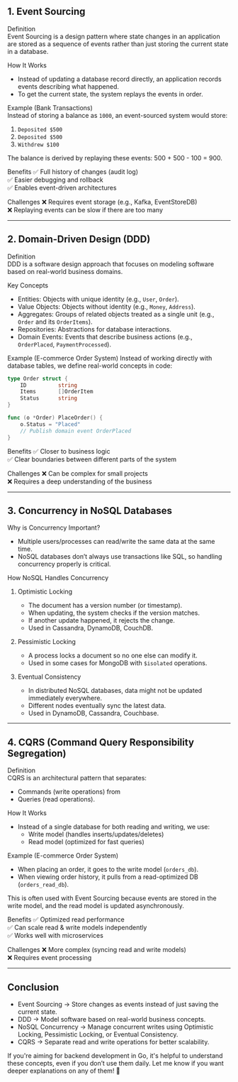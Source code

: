 
## 1. Event Sourcing  
Definition  
Event Sourcing is a design pattern where state changes in an application are stored as a sequence of events rather than just storing the current state in a database.  

How It Works
- Instead of updating a database record directly, an application records events describing what happened.  
- To get the current state, the system replays the events in order.  

Example (Bank Transactions)  
Instead of storing a balance as `1000`, an event-sourced system would store:  
1. `Deposited $500`
2. `Deposited $500`
3. `Withdrew $100`  

The balance is derived by replaying these events: 500 + 500 - 100 = 900.  

Benefits
✅ Full history of changes (audit log)  
✅ Easier debugging and rollback  
✅ Enables event-driven architectures  

Challenges
❌ Requires event storage (e.g., Kafka, EventStoreDB)  
❌ Replaying events can be slow if there are too many  

---

## 2. Domain-Driven Design (DDD)  
Definition  
DDD is a software design approach that focuses on modeling software based on real-world business domains.  

Key Concepts
- Entities: Objects with unique identity (e.g., `User`, `Order`).  
- Value Objects: Objects without identity (e.g., `Money`, `Address`).  
- Aggregates: Groups of related objects treated as a single unit (e.g., `Order` and its `OrderItems`).  
- Repositories: Abstractions for database interactions.  
- Domain Events: Events that describe business actions (e.g., `OrderPlaced`, `PaymentProcessed`).  

Example (E-commerce Order System)
Instead of working directly with database tables, we define real-world concepts in code:  
```go
type Order struct {
    ID          string
    Items       []OrderItem
    Status      string
}

func (o *Order) PlaceOrder() {
    o.Status = "Placed"
    // Publish domain event OrderPlaced
}
```
Benefits
✅ Closer to business logic  
✅ Clear boundaries between different parts of the system  

Challenges
❌ Can be complex for small projects  
❌ Requires a deep understanding of the business  

---

## 3. Concurrency in NoSQL Databases  
Why is Concurrency Important?
- Multiple users/processes can read/write the same data at the same time.
- NoSQL databases don’t always use transactions like SQL, so handling concurrency properly is critical.  

How NoSQL Handles Concurrency
1. Optimistic Locking  
   - The document has a version number (or timestamp).
   - When updating, the system checks if the version matches.
   - If another update happened, it rejects the change.  
   - Used in Cassandra, DynamoDB, CouchDB.  

2. Pessimistic Locking  
   - A process locks a document so no one else can modify it.
   - Used in some cases for MongoDB with `$isolated` operations.  

3. Eventual Consistency  
   - In distributed NoSQL databases, data might not be updated immediately everywhere.
   - Different nodes eventually sync the latest data.
   - Used in DynamoDB, Cassandra, Couchbase.  

---

## 4. CQRS (Command Query Responsibility Segregation)  
Definition  
CQRS is an architectural pattern that separates:  
- Commands (write operations) from  
- Queries (read operations).  

How It Works
- Instead of a single database for both reading and writing, we use:  
  - Write model (handles inserts/updates/deletes)  
  - Read model (optimized for fast queries)  

Example (E-commerce Order System)  
- When placing an order, it goes to the write model (`orders_db`).  
- When viewing order history, it pulls from a read-optimized DB (`orders_read_db`).  

This is often used with Event Sourcing because events are stored in the write model, and the read model is updated asynchronously.  

Benefits
✅ Optimized read performance  
✅ Can scale read & write models independently  
✅ Works well with microservices  

Challenges
❌ More complex (syncing read and write models)  
❌ Requires event processing  

---

## Conclusion  
- Event Sourcing → Store changes as events instead of just saving the current state.  
- DDD → Model software based on real-world business concepts.  
- NoSQL Concurrency → Manage concurrent writes using Optimistic Locking, Pessimistic Locking, or Eventual Consistency.  
- CQRS → Separate read and write operations for better scalability.  

If you're aiming for backend development in Go, it's helpful to understand these concepts, even if you don’t use them daily. Let me know if you want deeper explanations on any of them! 🚀
